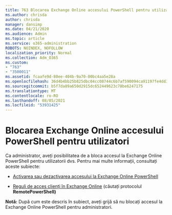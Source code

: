 ```yaml
---
title: 763 Blocarea Exchange Online accesului PowerShell pentru utilizatori
ms.author: chrisda
author: chrisda
manager: dansimp
ms.date: 04/21/2020
ms.audience: Admin
ms.topic: article
ms.service: o365-administration
ROBOTS: NOINDEX, NOFOLLOW
localization_priority: Normal
ms.collection: Adm_O365
ms.custom:
- "763"
- "3500011"
ms.assetid: fcaafe9d-80ee-404b-9a70-00bc4aa5e28a
ms.openlocfilehash: 36d4b4bb25b825dbc04cc08744c6b7af590094ca91197fe4dd3d3a92c653cb0a
ms.sourcegitcommit: b5f7da89a650d2915dc652449623c78be6247175
ms.translationtype: MT
ms.contentlocale: ro-RO
ms.lasthandoff: 08/05/2021
ms.locfileid: "53931425"
---
```

# <a name="blocking-exchange-online-powershell-access-for-users"></a>Blocarea Exchange Online accesului PowerShell pentru utilizatori
Ca administrator, aveți posibilitatea de a bloca accesul la Exchange Online PowerShell pentru utilizatorii dvs. Pentru mai multe informații, consultați aceste subiecte:

- [Activarea sau dezactivarea accesului la Exchange Online PowerShell](https://docs.microsoft.com/powershell/exchange/exchange-online/disable-access-to-exchange-online-powershell)

- [Reguli de acces clienți în Exchange Online](https://technet.microsoft.com/library/mt842508.aspx) (căutați protocolul **RemotePowerShell)** 

**Notă:** După cum este descris în subiect, aveți grijă să nu blocați accesul la Exchange Online PowerShell pentru administratori.
